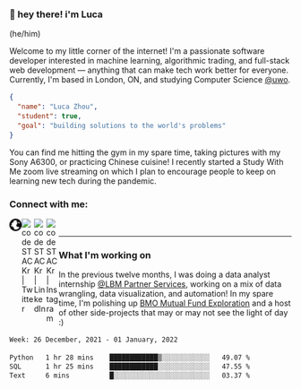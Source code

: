 ### :wave: hey there! i'm Luca

(he/him)

Welcome to my little corner of the internet! I'm a passionate software developer interested in machine learning, algorithmic trading, and full-stack web development &mdash; anything that can make tech work better for everyone. Currently, I'm based in London, ON, and studying Computer Science [@uwo](https://www.uwo.ca/).


```json
{
  "name": "Luca Zhou",
  "student": true,
  "goal": "building solutions to the world's problems"
}
```

You can find me hitting the gym in my spare time, taking pictures with my Sony A6300, or practicing Chinese cuisine! I recently started a Study With Me zoom live streaming on which I plan to encourage people to keep on learning new tech during the pandemic.

### Connect with me:

[<img align="left" alt="codeSTACKr.com" width="22px" src="https://raw.githubusercontent.com/iconic/open-iconic/master/svg/globe.svg" />][website]
[<img align="left" alt="codeSTACKr | Twitter" width="22px" src="https://cdn.jsdelivr.net/npm/simple-icons@v3/icons/twitter.svg" />][twitter]
[<img align="left" alt="codeSTACKr | LinkedIn" width="22px" src="https://cdn.jsdelivr.net/npm/simple-icons@v3/icons/linkedin.svg" />][linkedin]
[<img align="left" alt="codeSTACKr | Instagram" width="22px" src="https://cdn.jsdelivr.net/npm/simple-icons@v3/icons/instagram.svg" />][instagram]

[website]: http://www.lucazhou.ca/
[twitter]: https://twitter.com/LucaZhou9
[instagram]: https://www.instagram.com/lucazhou_/
[linkedin]: https://www.linkedin.com/in/lucazhou/

<br/>

---

### What I'm working on

In the previous twelve months, I was doing a data analyst internship [@LBM Partner Services](https://lbmpartnerservices.com/), working on a mix of data wrangling, data visualization, and automation! In my spare time, I'm polishing up [BMO Mutual Fund Exploration](https://github.com/chefZau/Exploring-BMO-MFunds) and a host of other side-projects that may or may not see the light of day :)

<!--START_SECTION:waka-->
```text
Week: 26 December, 2021 - 01 January, 2022

Python   1 hr 28 mins    ████████████▒░░░░░░░░░░░░   49.07 % 
SQL      1 hr 25 mins    ████████████░░░░░░░░░░░░░   47.55 % 
Text     6 mins          █░░░░░░░░░░░░░░░░░░░░░░░░   03.37 % 
```
<!--END_SECTION:waka-->
